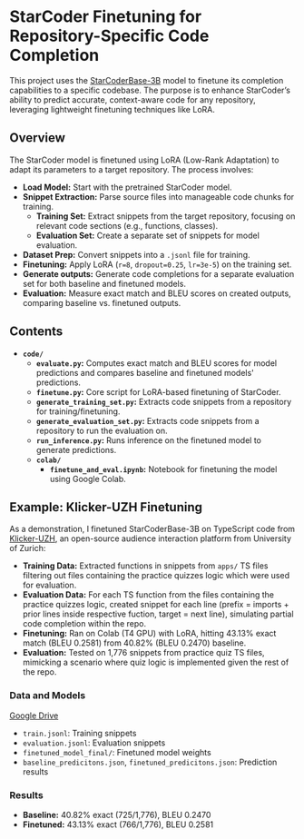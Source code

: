 # StarCoder Finetuning for Repository-Specific Code Completion

This project uses the [StarCoderBase-3B](https://huggingface.co/bigcode/starcoderbase-3b) model to finetune its completion capabilities to a specific codebase. The purpose is to enhance StarCoder’s ability to predict accurate, context-aware code for any repository, leveraging lightweight finetuning techniques like LoRA.

## Overview

The StarCoder model is finetuned using LoRA (Low-Rank Adaptation) to adapt its parameters to a target repository. The process involves:

- **Load Model:** Start with the pretrained StarCoder model.
- **Snippet Extraction:** Parse source files into manageable code chunks for training.
  - **Training Set:** Extract snippets from the target repository, focusing on relevant code sections (e.g., functions, classes).
  - **Evaluation Set:** Create a separate set of snippets for model evaluation.
- **Dataset Prep:** Convert snippets into a `.jsonl` file for training.
- **Finetuning:** Apply LoRA (`r=8`, `dropout=0.25`, `lr=3e-5`) on the training set.
- **Generate outputs:** Generate code completions for a separate evaluation set for both baseline and finetuned models.
- **Evaluation:** Measure exact match and BLEU scores on created outputs, comparing baseline vs. finetuned outputs.

## Contents

- **`code/`**
  - **`evaluate.py`:** Computes exact match and BLEU scores for model predictions and compares baseline and finetuned models' predictions.
  - **`finetune.py`:** Core script for LoRA-based finetuning of StarCoder.
  - **`generate_training_set.py`:** Extracts code snippets from a repository for training/finetuning.
  - **`generate_evaluation_set.py`:** Extracts code snippets from a repository to run the evaluation on.
  - **`run_inference.py`:** Runs inference on the finetuned model to generate predictions.
  - **`colab/`**
    - **`finetune_and_eval.ipynb`:** Notebook for finetuning the model using Google Colab.

## Example: Klicker-UZH Finetuning

As a demonstration, I finetuned StarCoderBase-3B on TypeScript code from [Klicker-UZH](https://github.com/uzh-bf/klicker-uzh), an open-source audience interaction platform from University of Zurich:

- **Training Data:** Extracted functions in snippets from `apps/` TS files filtering out files containing the practice quizzes logic which were used for evaluation.
- **Evaluation Data:** For each TS function from the files containing the practice quizzes logic, created snippet for each line (prefix = imports + prior lines inside respective fuction, target = next line), simulating partial code completion within the repo.
- **Finetuning:** Ran on Colab (T4 GPU) with LoRA, hitting 43.13% exact match (BLEU 0.2581) from 40.82% (BLEU 0.2470) baseline.
- **Evaluation:** Tested on 1,776 snippets from practice quiz TS files, mimicking a scenario where quiz logic is implemented given the rest of the repo.

### Data and Models

[Google Drive](https://drive.google.com/drive/folders/1phqbtTi_HL8fwEw576SmxQqqi-XYDouL?usp=drive_link)

- `train.jsonl`: Training snippets
- `evaluation.jsonl`: Evaluation snippets
- `finetuned_model_final/`: Finetuned model weights
- `baseline_predicitons.json`, `finetuned_predicitons.json`: Prediction results

### Results

- **Baseline:** 40.82% exact (725/1,776), BLEU 0.2470
- **Finetuned:** 43.13% exact (766/1,776), BLEU 0.2581
